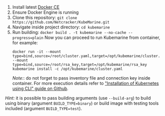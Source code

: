 1. Install latest [Docker CE](https://docs.docker.com/engine/install/)
2. Ensure Docker Engine is running
3. Clone this repository: `git clone https://github.com/Netcracker/KubeMarine.git`
4. Navigate inside project directory: `cd kubemarine`
5. Run building: `docker build . -t kubemarine --no-cache --progress=plain`
 Now you can proceed to run Kubemarine from container, for example:
   ```
   docker run -it --mount type=bind,source=/root/cluster.yaml,target=/opt/kubemarine/cluster.yaml --mount type=bind,source=/root/rsa_key,target=/opt/kubemarine/rsa_key kubemarine install -c /opt/kubemarine/cluster.yaml
   ```
   *Note:*: do not forget to pass inventory file and connection key inside container.
   For more execution details refer to ["Installation of Kubernetes using CLI" guide on Github](https://github.com/Netcracker/kubemarine/blob/main/documentation/Installation.md#installation-of-kubernetes-using-cli).

*Hint:* it is possible to pass building arguments (use `--build-arg`) to build using binary (argument `BUILD_TYPE=binary`) or build image with testing tools included (argument `BUILD_TYPE=test`).
